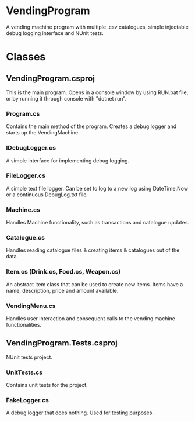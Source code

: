 # VendingProgram
A vending machine program with multiple .csv catalogues, simple injectable debug logging interface and NUnit tests.

# Classes
## VendingProgram.csproj
This is the main program. Opens in a console window by using RUN.bat file, or by running it through console with "dotnet run".
### Program.cs
Contains the main method of the program. Creates a debug logger and starts up the VendingMachine.
### IDebugLogger.cs
A simple interface for implementing debug logging.
### FileLogger.cs
A simple text file logger. Can be set to log to a new log using DateTime.Now or a continuous DebugLog.txt file.
### Machine.cs
Handles Machine functionality, such as transactions and catalogue updates.
### Catalogue.cs
Handles reading catalogue files & creating items & catalogues out of the data.
### Item.cs (Drink.cs, Food.cs, Weapon.cs)
An abstract item class that can be used to create new items. Items have a name, description, price and amount available.
### VendingMenu.cs
Handles user interaction and consequent calls to the vending machine functionalities.

## VendingProgram.Tests.csproj
NUnit tests project.
### UnitTests.cs
Contains unit tests for the project.
### FakeLogger.cs
A debug logger that does nothing. Used for testing purposes.

